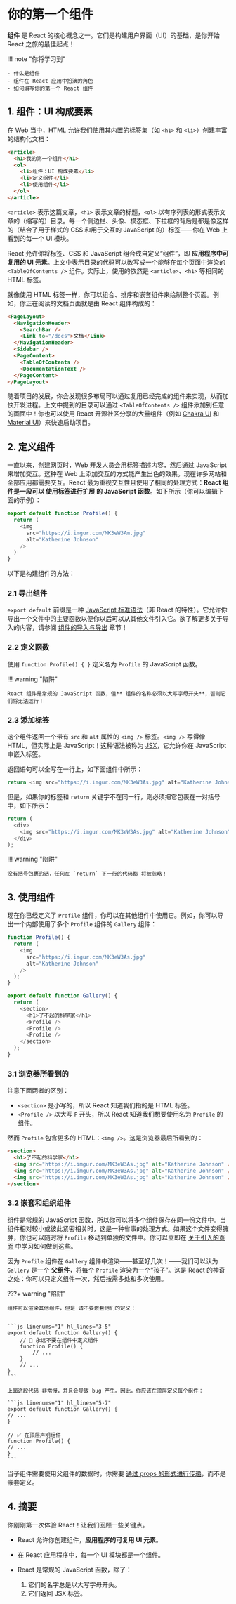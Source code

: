 # 你的第一个组件

**组件** 是 React 的核心概念之一。它们是构建用户界面（UI）的基础，是你开始 React 之旅的最佳起点！

!!! note "你将学习到"

    - 什么是组件
    - 组件在 React 应用中扮演的角色
    - 如何编写你的第一个 React 组件

## 1. 组件：UI 构成要素

在 Web 当中，HTML 允许我们使用其内置的标签集（如 `<h1>` 和 `<li>`）创建丰富的结构化文档：

```html linenums="1"
<article>
  <h1>我的第一个组件</h1>
  <ol>
    <li>组件：UI 构成要素</li>
    <li>定义组件</li>
    <li>使用组件</li>
  </ol>
</article>
```

`<article>` 表示这篇文章，`<h1>` 表示文章的标题，`<ol>` 以有序列表的形式表示文章的（缩写的）目录。每一个侧边栏、头像、模态框、下拉框的背后是都是像这样的（结合了用于样式的 CSS 和用于交互的 JavaScript 的）标签——你在 Web 上看到的每一个 UI 模块。

React 允许你将标签、CSS 和 JavaScript 组合成自定义“组件”，即 **应用程序中可复用的 UI 元素**。上文中表示目录的代码可以改写成一个能够在每个页面中渲染的 `<TableOfContents />` 组件。实际上，使用的依然是 `<article>`、`<h1>` 等相同的 HTML 标签。

就像使用 HTML 标签一样，你可以组合、排序和嵌套组件来绘制整个页面。例如，你正在阅读的文档页面就是由 React 组件构成的：

```html linenums="1"
<PageLayout>
  <NavigationHeader>
    <SearchBar />
    <Link to="/docs">文档</Link>
  </NavigationHeader>
  <Sidebar />
  <PageContent>
    <TableOfContents />
    <DocumentationText />
  </PageContent>
</PageLayout>
```

随着项目的发展，你会发现很多布局可以通过复用已经完成的组件来实现，从而加快开发进程。上文中提到的目录可以通过 `<TableOfContents />` 组件添加到任意的画面中！你也可以使用 React 开源社区分享的大量组件（例如 [Chakra UI](https://chakra-ui.com/) 和 [Material UI](https://material-ui.com/)）来快速启动项目。


## 2. 定义组件

一直以来，创建网页时，Web 开发人员会用标签描述内容，然后通过 JavaScript 来增加交互。这种在 Web 上添加交互的方式能产生出色的效果。现在许多网站和全部应用都需要交互。React 最为重视交互性且使用了相同的处理方式：**React 组件是一段可以 使用标签进行扩展 的 JavaScript 函数**。如下所示（你可以编辑下面的示例）：

```js linenums="1"
export default function Profile() {
  return (
    <img
      src="https://i.imgur.com/MK3eW3Am.jpg"
      alt="Katherine Johnson"
    />
  )
}
```

以下是构建组件的方法：

### 2.1 导出组件

`export default` 前缀是一种 [JavaScript 标准语法](https://developer.mozilla.org/docs/web/javascript/reference/statements/export)（非 React 的特性）。它允许你导出一个文件中的主要函数以便你以后可以从其他文件引入它。欲了解更多关于导入的内容，请参阅 [组件的导入与导出](https://zh-hans.react.dev/learn/importing-and-exporting-components) 章节！

### 2.2 定义函数

使用 `function Profile() { }` 定义名为 `Profile` 的 JavaScript 函数。

!!! warning "陷阱"

    React 组件是常规的 JavaScript 函数，但** 组件的名称必须以大写字母开头**，否则它们将无法运行！

### 2.3 添加标签

这个组件返回一个带有 `src` 和 `alt` 属性的 `<img />` 标签。`<img />` 写得像 HTML，但实际上是 JavaScript！这种语法被称为 [JSX](https://zh-hans.react.dev/learn/writing-markup-with-jsx)，它允许你在 JavaScript 中嵌入标签。

返回语句可以全写在一行上，如下面组件中所示：

```js linenums="1"
return <img src="https://i.imgur.com/MK3eW3As.jpg" alt="Katherine Johnson" />;
```

但是，如果你的标签和 `return` 关键字不在同一行，则必须把它包裹在一对括号中，如下所示：

```js linenums="1"
return (
  <div>
    <img src="https://i.imgur.com/MK3eW3As.jpg" alt="Katherine Johnson" />
  </div>
);
```

!!! warning "陷阱"

    没有括号包裹的话，任何在 `return` 下一行的代码都 将被忽略！


## 3. 使用组件

现在你已经定义了 `Profile` 组件，你可以在其他组件中使用它。例如，你可以导出一个内部使用了多个 `Profile` 组件的 `Gallery` 组件：

```js linenums="1"
function Profile() {
  return (
    <img
      src="https://i.imgur.com/MK3eW3As.jpg"
      alt="Katherine Johnson"
    />
  );
}

export default function Gallery() {
  return (
    <section>
      <h1>了不起的科学家</h1>
      <Profile />
      <Profile />
      <Profile />
    </section>
  );
}
```

### 3.1 浏览器所看到的

注意下面两者的区别：

- `<section>` 是小写的，所以 React 知道我们指的是 HTML 标签。
- `<Profile />` 以大写 `P` 开头，所以 React 知道我们想要使用名为 `Profile` 的组件。

然而 `Profile` 包含更多的 HTML：`<img />`。这是浏览器最后所看到的：

```html linenums="1"
<section>
  <h1>了不起的科学家</h1>
  <img src="https://i.imgur.com/MK3eW3As.jpg" alt="Katherine Johnson" />
  <img src="https://i.imgur.com/MK3eW3As.jpg" alt="Katherine Johnson" />
  <img src="https://i.imgur.com/MK3eW3As.jpg" alt="Katherine Johnson" />
</section>
```

### 3.2 嵌套和组织组件

组件是常规的 JavaScript 函数，所以你可以将多个组件保存在同一份文件中。当组件相对较小或彼此紧密相关时，这是一种省事的处理方式。如果这个文件变得臃肿，你也可以随时将 `Profile` 移动到单独的文件中。你可以立即在 [关于引入的页面](https://zh-hans.react.dev/learn/importing-and-exporting-components) 中学习如何做到这些。

因为 `Profile` 组件在 `Gallery` 组件中渲染——甚至好几次！——我们可以认为 `Gallery` 是一个 **父组件**，将每个 `Profile` 渲染为一个“孩子”。这是 React 的神奇之处：你可以只定义组件一次，然后按需多处和多次使用。

???+ warning "陷阱"

    组件可以渲染其他组件，但是 请不要嵌套他们的定义：


    ```js linenums="1" hl_lines="3-5"
    export default function Gallery() {
        // 🔴 永远不要在组件中定义组件
        function Profile() {
            // ...
        }
        // ...
    }
    ```

    上面这段代码 非常慢，并且会导致 bug 产生。因此，你应该在顶层定义每个组件：

    ```js linenums="1" hl_lines="5-7"
    export default function Gallery() {
    // ...
    }

    // ✅ 在顶层声明组件
    function Profile() {
    // ...
    }
    ```

当子组件需要使用父组件的数据时，你需要 [通过 props 的形式进行传递](https://zh-hans.react.dev/learn/passing-props-to-a-component)，而不是嵌套定义。

## 4. 摘要

你刚刚第一次体验 React！让我们回顾一些关键点。

- React 允许你创建组件，**应用程序的可复用 UI 元素**。
- 在 React 应用程序中，每一个 UI 模块都是一个组件。
- React 是常规的 JavaScript 函数，除了：

    1. 它们的名字总是以大写字母开头。
    2. 它们返回 JSX 标签。
